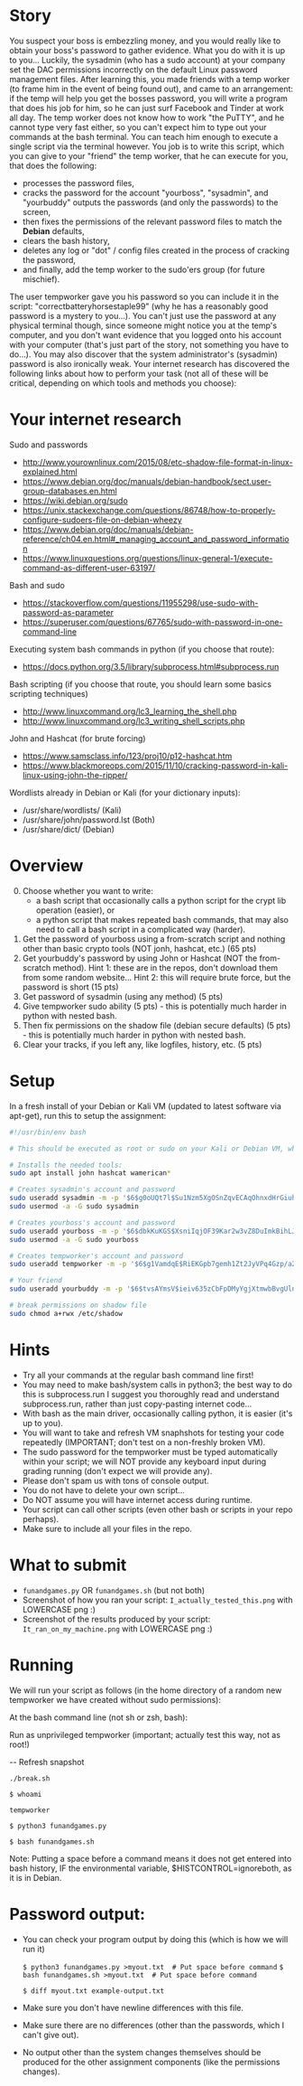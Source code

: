 # Story
You suspect your boss is embezzling money, and you would really like to obtain your boss's password to gather evidence.
What you do with it is up to you...
Luckily, the sysadmin (who has a sudo account) at your company set the DAC permissions incorrectly on the default Linux password management files.
After learning this, you made friends with a temp worker (to frame him in the event of being found out), and came to an arrangement: 
if the temp will help you get the bosses password, you will write a program that does his job for him, so he can just surf Facebook and Tinder at work all day.
The temp worker does not know how to work "the PuTTY", and he cannot type very fast either, so you can't expect him to type out your commands at the bash terminal.
You can teach him enough to execute a single script via the terminal however.
You job is to write this script, which you can give to your "friend" the temp worker, that he can execute for you, that does the following: 
* processes the password files, 
* cracks the password for the account "yourboss", "sysadmin", and "yourbuddy"
  outputs the passwords (and only the passwords) to the screen,
* then fixes the permissions of the relevant password files to match the **Debian** defaults,
* clears the bash history,
* deletes any log or "dot" / config files created in the process of cracking the password,
* and finally, add the temp worker to the sudo'ers group (for future mischief).

The user tempworker gave you his password so you can include it in the script: "correctbatteryhorsestaple99" (why he has a reasonably good password is a mystery to you...).
You can't just use the password at any physical terminal though, since someone might notice you at the temp's computer, and you don't want evidence that you logged onto his account with your computer (that's just part of the story, not something you have to do...).
You may also discover that the system administrator's (sysadmin) password is also ironically weak.
Your internet research has discovered the following links about how to perform your task (not all of these will be critical, depending on which tools and methods you choose):

# Your internet research
Sudo and passwords
* http://www.yourownlinux.com/2015/08/etc-shadow-file-format-in-linux-explained.html
* https://www.debian.org/doc/manuals/debian-handbook/sect.user-group-databases.en.html
* https://wiki.debian.org/sudo
* https://unix.stackexchange.com/questions/86748/how-to-properly-configure-sudoers-file-on-debian-wheezy
* https://www.debian.org/doc/manuals/debian-reference/ch04.en.html#_managing_account_and_password_information
* https://www.linuxquestions.org/questions/linux-general-1/execute-command-as-different-user-63197/

Bash and sudo
* https://stackoverflow.com/questions/11955298/use-sudo-with-password-as-parameter
* https://superuser.com/questions/67765/sudo-with-password-in-one-command-line

Executing system bash commands in python (if you choose that route):
* https://docs.python.org/3.5/library/subprocess.html#subprocess.run

Bash scripting (if you choose that route, you should learn some basics scripting techniques)
* http://www.linuxcommand.org/lc3_learning_the_shell.php
* http://www.linuxcommand.org/lc3_writing_shell_scripts.php

John and Hashcat (for brute forcing)
* https://www.samsclass.info/123/proj10/p12-hashcat.htm
* https://www.blackmoreops.com/2015/11/10/cracking-password-in-kali-linux-using-john-the-ripper/

Wordlists already in Debian or Kali (for your dictionary inputs):
* /usr/share/wordlists/ (Kali)
* /usr/share/john/password.lst (Both)
* /usr/share/dict/ (Debian)

# Overview
0. Choose whether you want to write:
    * a bash script that occasionally calls a python script for the crypt lib operation (easier), or 
    * a python script that makes repeated bash commands, that may also need to call a bash script in a complicated way (harder).
1. Get the password of yourboss using a from-scratch script and nothing other than basic crypto tools (NOT jonh, hashcat, etc.) (65 pts)
2. Get yourbuddy's password by using John or Hashcat (NOT the from-scratch method).
   Hint 1: these are in the repos, don't download them from some random website...
   Hint 2: this will require brute force, but the password is short (15 pts)
3. Get password of sysadmin (using any method) (5 pts)
4. Give tempworker sudo ability (5 pts) - this is potentially much harder in python with nested bash.
5. Then fix permissions on the shadow file (debian secure defaults) (5 pts) - this is potentially much harder in python with nested bash.
6. Clear your tracks, if you left any, like logfiles, history, etc. (5 pts)

# Setup
In a fresh install of your Debian or Kali VM (updated to latest software via apt-get), 
run this to setup the assignment:

```bash
#!/usr/bin/env bash

# This should be executed as root or sudo on your Kali or Debian VM, when internet is available.

# Installs the needed tools:
sudo apt install john hashcat wamerican*

# Creates sysadmin's account and password
sudo useradd sysadmin -m -p '$6$g0oUQt7l$Su1Nzm5XgOSnZqvECAqOhnxdHrGiuhqTRRaTEdAOw2jIQzLMx32Tluv3d5lfG7O5UAPM79LKnm4voFa2GJ36O0'
sudo usermod -a -G sudo sysadmin

# Creates yourboss's account and password
sudo useradd yourboss -m -p '$6$dbkKuKGS$XsniIqjOF39Kar2w3vZ8DuImkBihLJ0wR6skCAzwIFTDfbDdgQLYCyzRrcQeouT83didVrrOiXVYVARDpX88L/'
sudo usermod -a -G sudo yourboss

# Creates tempworker's account and password
sudo useradd tempworker -m -p '$6$g1VamdqE$RiEKGpb7gemh1Zt2JyVPq4Gzp/a2wTE5CPxNu97YaFfjS4wqbL2Nj1ousP2NWrUtjoVWw2nm8KdIcHzgzkw7R.'

# Your friend
sudo useradd yourbuddy -m -p '$6$tvsAYmsV$ieiv635zCbFpDMyYgjXtmwbBvgUlnrF246mnlpLcyPqZtP2fX0Dj6sbiVUrmEWJo.zOpokV8CV38RoUwo4Osx0'

# break permissions on shadow file
sudo chmod a+rwx /etc/shadow
```

# Hints
* Try all your commands at the regular bash command line first!
* You may need to make bash/system calls in python3; the best way to do this is subprocess.run
  I suggest you thoroughly read and understand subprocess.run, rather than just copy-pasting internet code...
* With bash as the main driver, occasionally calling python, it is easier (it's up to you).
* You will want to take and refresh VM snaphshots for testing your code repeatedly (IMPORTANT; don't test on a non-freshly broken VM).
* The sudo password for the tempworker must be typed automatically within your script;
  we will NOT provide any keyboard input during grading running (don't expect we will provide any).
* Please don't spam us with tons of console output.
* You do not have to delete your own script...
* Do NOT assume you will have internet access during runtime.
* Your script can call other scripts (even other bash or scripts in your repo perhaps).
* Make sure to include all your files in the repo.

# What to submit
* `funandgames.py` OR `funandgames.sh` (but not both)
* Screenshot of how you ran your script: `I_actually_tested_this.png` with LOWERCASE png :)
* Screenshot of the results produced by your script: `It_ran_on_my_machine.png` with LOWERCASE png :)

# Running
We will run your script as follows (in the home directory of a random new tempworker we have created without sudo permissions):

At the bash command line (not sh or zsh, bash):

Run as unprivileged tempworker (important; actually test this way, not as root!)

-- Refresh snapshot

`./break.sh`

`$ whoami`

`tempworker`

`$ python3 funandgames.py`

`$ bash funandgames.sh`

Note: Putting a space before a command means it does not get entered into bash history, IF the environmental variable, $HISTCONTROL=ignoreboth, as it is in Debian.

# Password output:
* You can check your program output by doing this (which is how we will run it)

    `$ python3 funandgames.py >myout.txt  # Put space before command`
    `$ bash funandgames.sh >myout.txt  # Put space before command`

    `$ diff myout.txt example-output.txt`

* Make sure you don't have newline differences with this file.
* Make sure there are no differences (other than the passwords, which I can't give out).
* No output other than the system changes themselves should be produced for the other assignment components (like the permissions changes).

